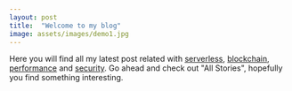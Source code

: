 ```yaml
---
layout: post
title:  "Welcome to my blog"
image: assets/images/demo1.jpg
---
```

Here you will find all my latest post related with [serverless](https://blog.carlosguerrero.com/categories.html#serverless), [blockchain](https://blog.carlosguerrero.com/categories.html#blockchain), [performance](https://blog.carlosguerrero.com/categories.html#performance) and [security](https://blog.carlosguerrero.com/categories.html#serverless). Go ahead and check out "All Stories", hopefully you find something interesting.
